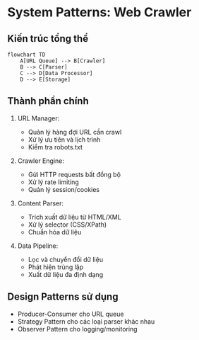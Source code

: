 # System Patterns: Web Crawler

## Kiến trúc tổng thể
```mermaid
flowchart TD
    A[URL Queue] --> B[Crawler]
    B --> C[Parser]
    C --> D[Data Processor]
    D --> E[Storage]
```

## Thành phần chính
1. URL Manager:
   - Quản lý hàng đợi URL cần crawl
   - Xử lý ưu tiên và lịch trình
   - Kiểm tra robots.txt

2. Crawler Engine:
   - Gửi HTTP requests bất đồng bộ
   - Xử lý rate limiting
   - Quản lý session/cookies

3. Content Parser:
   - Trích xuất dữ liệu từ HTML/XML
   - Xử lý selector (CSS/XPath)
   - Chuẩn hóa dữ liệu

4. Data Pipeline:
   - Lọc và chuyển đổi dữ liệu
   - Phát hiện trùng lặp
   - Xuất dữ liệu đa định dạng

## Design Patterns sử dụng
- Producer-Consumer cho URL queue
- Strategy Pattern cho các loại parser khác nhau
- Observer Pattern cho logging/monitoring
